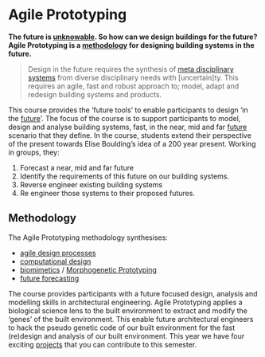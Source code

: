 # Agile Prototyping

**The future is [unknowable]. So how can we design buildings for the future? Agile Prototyping is a [methodology] for designing building systems in the future.**

>Design in the future requires the synthesis of [meta disciplinary systems] from diverse disciplinary needs with [uncertain]ty.  This requires an agile, fast and robust approach to; model, adapt and redesign building systems and products.

This course provides the ‘future tools’ to enable participants to design ‘in the [future]’. The focus of the course is to support participants to model, design and analyse building systems, fast, in the near, mid and far [future] scenario that they define. In the course, students extend their perspective of the present towards Elise Boulding’s idea of a 200 year present. Working in groups, they:

1. Forecast a near, mid and far future
2. Identify the requirements of this future on our building systems.
3. Reverse engineer existing building systems
4. Re engineer those systems to their proposed futures.

## Methodology
The Agile Prototyping methodology synthesises:
- [agile design processes](Concepts/Agile) 
- [computational design](Concepts/ComputationalDesign)
- [biomimetics](Concepts/Biomimetics) / [Morphogenetic Prototyping](Concepts/MorphogeneticPrototyping)
- [future forecasting](Concepts/Futures)

The course provides participants with a future focused design, analysis and modelling skills in architectural engineering. Agile Prototyping applies a biological science lens to the built environment to extract and modify the ‘genes’ of the built environment. This enable future architectural engineers to hack the pseudo genetic code of our built environment for the fast (re)design and analysis of our built environment. This year we have four exciting [projects] that you can contribute to this semester.


<!-- link -->
[meta disciplinary systems]: /Agile/Concepts/MetaDisciplinary
[unknowable]: /Agile/Concepts/Futures
[future]: /Agile/Concepts/Futures
[methodology]: /Agile/Methodology
[projects]: /Agile/Projects
